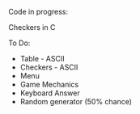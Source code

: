 Code in progress:

Checkers in C

To Do:
- Table - ASCII
- Checkers - ASCII
- Menu 
- Game Mechanics
- Keyboard Answer
- Random generator (50% chance)
